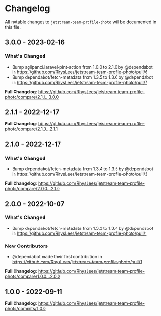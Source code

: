 # Changelog

All notable changes to `jetstream-team-profile-photo` will be documented in this file.

## 3.0.0 - 2023-02-16

### What's Changed

- Bump aglipanci/laravel-pint-action from 1.0.0 to 2.1.0 by @dependabot in https://github.com/RhysLees/jetstream-team-profile-photo/pull/6
- Bump dependabot/fetch-metadata from 1.3.5 to 1.3.6 by @dependabot in https://github.com/RhysLees/jetstream-team-profile-photo/pull/7

**Full Changelog**: https://github.com/RhysLees/jetstream-team-profile-photo/compare/2.1.1...3.0.0

## 2.1.1 - 2022-12-17

**Full Changelog**: https://github.com/RhysLees/jetstream-team-profile-photo/compare/2.1.0...2.1.1

## 2.1.0 - 2022-12-17

### What's Changed

- Bump dependabot/fetch-metadata from 1.3.4 to 1.3.5 by @dependabot in https://github.com/RhysLees/jetstream-team-profile-photo/pull/2

**Full Changelog**: https://github.com/RhysLees/jetstream-team-profile-photo/compare/2.0.0...2.1.0

## 2.0.0 - 2022-10-07

### What's Changed

- Bump dependabot/fetch-metadata from 1.3.3 to 1.3.4 by @dependabot in https://github.com/RhysLees/jetstream-team-profile-photo/pull/1

### New Contributors

- @dependabot made their first contribution in https://github.com/RhysLees/jetstream-team-profile-photo/pull/1

**Full Changelog**: https://github.com/RhysLees/jetstream-team-profile-photo/compare/1.0.0...2.0.0

## 1.0.0 - 2022-09-11

**Full Changelog**: https://github.com/RhysLees/jetstream-team-profile-photo/commits/1.0.0
